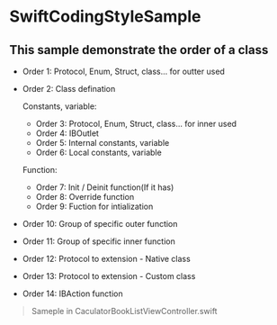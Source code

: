 # SwiftCodingStyleSample  

## This sample demonstrate the order of a class  

* Order 1: Protocol, Enum, Struct, class... for outter used
* Order 2: Class defination

  Constants, variable:
    * Order 3: Protocol, Enum, Struct, class... for inner used
    * Order 4: IBOutlet
    * Order 5: Internal constants, variable
    * Order 6: Local constants, variable

  Function:
    * Order 7: Init / Deinit function(If it has)
    * Order 8: Override function
    * Order 9: Fuction for intialization

* Order 10: Group of specific outer function
* Order 11: Group of specific inner function
* Order 12: Protocol to extension - Native class
* Order 13: Protocol to extension - Custom class
* Order 14: IBAction function


> Sameple in CaculatorBookListViewController.swift
